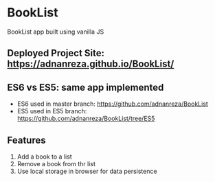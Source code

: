 # BookList
BookList app built using vanilla JS

## Deployed Project Site: https://adnanreza.github.io/BookList/ 

## ES6 vs ES5: same app implemented
* ES6 used in master branch: https://github.com/adnanreza/BookList
* ES5 used in ES5 branch: https://github.com/adnanreza/BookList/tree/ES5

## Features
1. Add a book to a list
2. Remove a book from thr list
3. Use local storage in browser for data persistence
